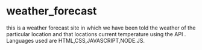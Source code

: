 # weather_forecast

this is a weather forecast site in which we have been told the weather of the particular location and that locations current temperature using the API .
Languages used are HTML,CSS,JAVASCRIPT,NODE.JS.
